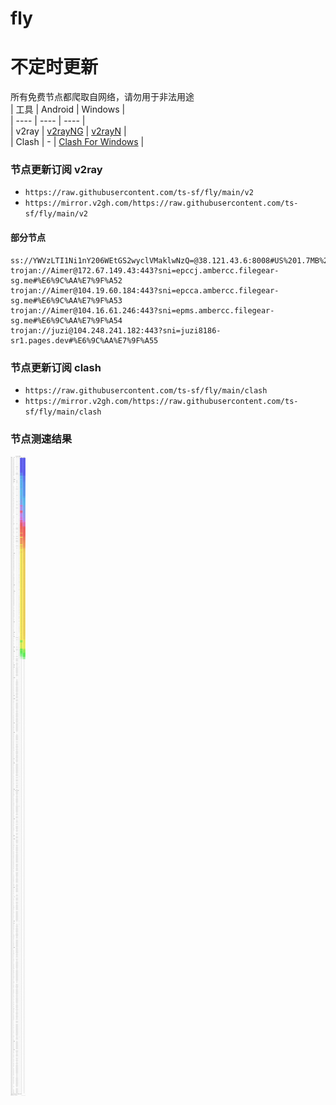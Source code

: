 # fly
# 不定时更新
所有免费节点都爬取自网络，请勿用于非法用途  
|  工具  | Android  | Windows  |  
|  ----  | ----   | ----  |  
| v2ray  | [v2rayNG](https://github.com/2dust/v2rayNG/releases) | [v2rayN](https://github.com/2dust/v2rayN/releases) |  
| Clash  | - | [Clash For Windows](https://github.com/2dust/clashN/releases) | 
  
### 节点更新订阅  v2ray
- `https://raw.githubusercontent.com/ts-sf/fly/main/v2`  
- `https://mirror.v2gh.com/https://raw.githubusercontent.com/ts-sf/fly/main/v2`  

#### 部分节点  
``` 
ss://YWVzLTI1Ni1nY206WEtGS2wyclVMaklwNzQ=@38.121.43.6:8008#US%201.7MB%2Fs
trojan://Aimer@172.67.149.43:443?sni=epccj.ambercc.filegear-sg.me#%E6%9C%AA%E7%9F%A52
trojan://Aimer@104.19.60.184:443?sni=epcca.ambercc.filegear-sg.me#%E6%9C%AA%E7%9F%A53
trojan://Aimer@104.16.61.246:443?sni=epms.ambercc.filegear-sg.me#%E6%9C%AA%E7%9F%A54
trojan://juzi@104.248.241.182:443?sni=juzi8186-sr1.pages.dev#%E6%9C%AA%E7%9F%A55
```
### 节点更新订阅  clash
- `https://raw.githubusercontent.com/ts-sf/fly/main/clash`  
- `https://mirror.v2gh.com/https://raw.githubusercontent.com/ts-sf/fly/main/clash`  

### 节点测速结果
![image](traffic.png)
